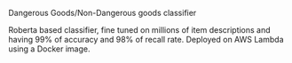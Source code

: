 Dangerous Goods/Non-Dangerous goods classifier

Roberta based classifier, fine tuned on millions of item descriptions and having 99% of accuracy and 98% of recall rate.
Deployed on AWS Lambda using a Docker image.
